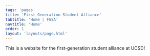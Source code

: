 ```yaml
---
tags: 'pages'
title: 'First Generation Student Alliance'
tabtitle: 'Home | FGSA'
navtitle: 'Home'
order: 1
layout: 'layouts/page.html'
---
```


This is a website for the first-generation student alliance at UCSD!